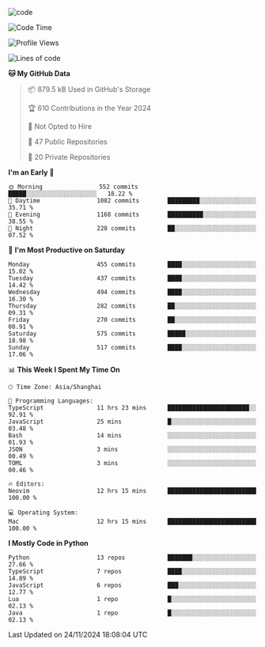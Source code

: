 
<!--
**liuyaanng/liuyaanng** is a ✨ _special_ ✨ repository because its `README.md` (this file) appears on your GitHub profile.

Here are some ideas to get you started:

- 🔭 I’m currently working on ...
- 🌱 I’m currently learning ...
- 👯 I’m looking to collaborate on ...
- 🤔 I’m looking for help with ...
- 💬 Ask me about ...
- 📫 How to reach me: ...
- 😄 Pronouns: ...
- ⚡ Fun fact: ...
-->


![code](https://cdn.jsdelivr.net/gh/liuyaanng/liuyaanng@1.0/code.gif) 

<!--START_SECTION:waka-->
![Code Time](http://img.shields.io/badge/Code%20Time-1%2C061%20hrs%207%20mins-blue)

![Profile Views](http://img.shields.io/badge/Profile%20Views-0-blue)

![Lines of code](https://img.shields.io/badge/From%20Hello%20World%20I%27ve%20Written-14.9%20million%20lines%20of%20code-blue)

**🐱 My GitHub Data** 

> 📦 879.5 kB Used in GitHub's Storage 
 > 
> 🏆 610 Contributions in the Year 2024
 > 
> 🚫 Not Opted to Hire
 > 
> 📜 47 Public Repositories 
 > 
> 🔑 20 Private Repositories 
 > 
**I'm an Early 🐤** 

```text
🌞 Morning                552 commits         █████░░░░░░░░░░░░░░░░░░░░   18.22 % 
🌆 Daytime                1082 commits        █████████░░░░░░░░░░░░░░░░   35.71 % 
🌃 Evening                1168 commits        ██████████░░░░░░░░░░░░░░░   38.55 % 
🌙 Night                  228 commits         ██░░░░░░░░░░░░░░░░░░░░░░░   07.52 % 
```
📅 **I'm Most Productive on Saturday** 

```text
Monday                   455 commits         ████░░░░░░░░░░░░░░░░░░░░░   15.02 % 
Tuesday                  437 commits         ████░░░░░░░░░░░░░░░░░░░░░   14.42 % 
Wednesday                494 commits         ████░░░░░░░░░░░░░░░░░░░░░   16.30 % 
Thursday                 282 commits         ██░░░░░░░░░░░░░░░░░░░░░░░   09.31 % 
Friday                   270 commits         ██░░░░░░░░░░░░░░░░░░░░░░░   08.91 % 
Saturday                 575 commits         █████░░░░░░░░░░░░░░░░░░░░   18.98 % 
Sunday                   517 commits         ████░░░░░░░░░░░░░░░░░░░░░   17.06 % 
```


📊 **This Week I Spent My Time On** 

```text
🕑︎ Time Zone: Asia/Shanghai

💬 Programming Languages: 
TypeScript               11 hrs 23 mins      ███████████████████████░░   92.91 % 
JavaScript               25 mins             █░░░░░░░░░░░░░░░░░░░░░░░░   03.48 % 
Bash                     14 mins             ░░░░░░░░░░░░░░░░░░░░░░░░░   01.93 % 
JSON                     3 mins              ░░░░░░░░░░░░░░░░░░░░░░░░░   00.49 % 
TOML                     3 mins              ░░░░░░░░░░░░░░░░░░░░░░░░░   00.46 % 

🔥 Editors: 
Neovim                   12 hrs 15 mins      █████████████████████████   100.00 % 

💻 Operating System: 
Mac                      12 hrs 15 mins      █████████████████████████   100.00 % 
```

**I Mostly Code in Python** 

```text
Python                   13 repos            ███████░░░░░░░░░░░░░░░░░░   27.66 % 
TypeScript               7 repos             ████░░░░░░░░░░░░░░░░░░░░░   14.89 % 
JavaScript               6 repos             ███░░░░░░░░░░░░░░░░░░░░░░   12.77 % 
Lua                      1 repo              █░░░░░░░░░░░░░░░░░░░░░░░░   02.13 % 
Java                     1 repo              █░░░░░░░░░░░░░░░░░░░░░░░░   02.13 % 
```




 Last Updated on 24/11/2024 18:08:04 UTC
<!--END_SECTION:waka-->
